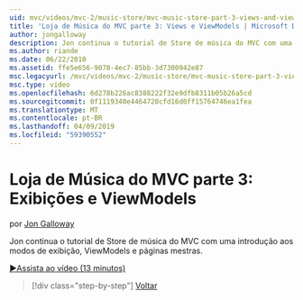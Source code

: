```yaml
---
uid: mvc/videos/mvc-2/music-store/mvc-music-store-part-3-views-and-viewmodels
title: 'Loja de Música do MVC parte 3: Views e ViewModels | Microsoft Docs'
author: jongalloway
description: Jon continua o tutorial de Store de música do MVC com uma introdução aos modos de exibição, ViewModels e páginas mestras.
ms.author: riande
ms.date: 06/22/2010
ms.assetid: ffe5e656-9078-4ec7-85bb-3d7300942e87
msc.legacyurl: /mvc/videos/mvc-2/music-store/mvc-music-store-part-3-views-and-viewmodels
msc.type: video
ms.openlocfilehash: 6d278b226ac8388222f32e9dfb8311b05b26a5cd
ms.sourcegitcommit: 0f1119340e4464720cfd16d0ff15764746ea1fea
ms.translationtype: MT
ms.contentlocale: pt-BR
ms.lasthandoff: 04/09/2019
ms.locfileid: "59390552"
---
```

# <a name="mvc-music-store-part-3-views-and-viewmodels"></a>Loja de Música do MVC parte 3: Exibições e ViewModels

por [Jon Galloway](https://github.com/jongalloway)

Jon continua o tutorial de Store de música do MVC com uma introdução aos modos de exibição, ViewModels e páginas mestras.

[&#9654;Assista ao vídeo (13 minutos)](https://channel9.msdn.com/Blogs/ASP-NET-Site-Videos/mvc-music-store-part-3-views-and-viewmodels)

> [!div class="step-by-step"]
> [Voltar](mvc-music-store-part-2-controllers.md)
